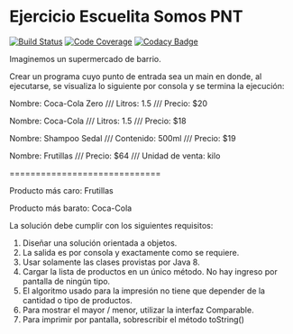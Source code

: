 
# Ejercicio Escuelita Somos PNT

[![Build Status](https://travis-ci.com/LeandroAntunez/supermercado.svg?branch=master)](https://travis-ci.com/LeandroAntunez/supermercado)
[![Code Coverage](https://codecov.io/gh/LeandroAntunez/supermercado/coverage.svg)](https://codecov.io/gh/LeandroAntunez/supermercado)
[![Codacy Badge](https://api.codacy.com/project/badge/Grade/ab6ed243ca3e4083aa2bc874e791bbb1)](https://www.codacy.com/app/LeandroAntunez/supermercado?utm_source=github.com&amp;utm_medium=referral&amp;utm_content=LeandroAntunez/supermercado&amp;utm_campaign=Badge_Grade)

Imaginemos un supermercado de barrio.

Crear un programa cuyo punto de entrada sea un main en donde, al ejecutarse, se visualiza lo siguiente por consola y se termina la ejecución:

Nombre: Coca-Cola Zero /// Litros: 1.5 /// Precio: $20

Nombre: Coca-Cola /// Litros: 1.5 /// Precio: $18

Nombre: Shampoo Sedal /// Contenido: 500ml /// Precio: $19

Nombre: Frutillas /// Precio: $64 /// Unidad de venta: kilo

=============================

Producto más caro: Frutillas

Producto más barato: Coca-Cola

La solución debe cumplir con los siguientes requisitos:

1.  Diseñar una solución orientada a objetos.
2.  La salida es por consola y exactamente como se requiere.
3.  Usar solamente las clases provistas por Java 8.
4.  Cargar la lista de productos en un único método. No hay ingreso por pantalla de ningún tipo.
5.  El algoritmo usado para la impresión no tiene que depender de la cantidad o tipo de productos.
6.  Para mostrar el mayor / menor, utilizar la interfaz Comparable.
7.  Para imprimir por pantalla, sobrescribir el método toString()
